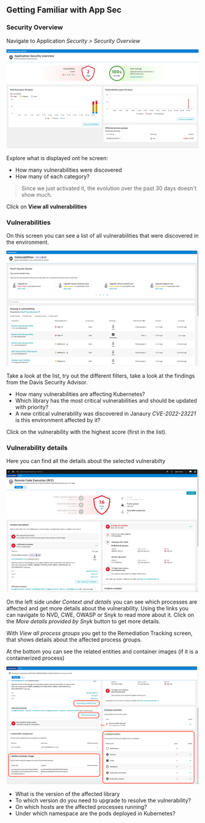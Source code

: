 ## Getting Familiar with App Sec
### Security Overview
Navigate to Application *Security > Security Overview*

![security overview](../../assets/images/2-1-security-overview.png)

Explore what is displayed ont he screen:
- How many vulnerabilities were discovered
- How many of each category?

> Since we just activated it, the evolution over the past 30 days doesn't show much. 

Click on **View all vulnerabilities**

### Vulnerabilities
On this screen you can see a list of all vulnerabilities that were discovered in the environment. 

![vulnerabilities](../../assets/images/2-2-vulnerabilities.png)

Take a look at the list, try out the different filters, take a look at the findings from the Davis Security Advisor.

- How many vulnerabilities are affecting Kubernetes?
- Which library has the most critical vulnerabilities and should be updated with priority?
- A new critical vulnerability was discovered in Janaury *CVE-2022-23221* is this environment affected by it?

Click on the vulnerability with the highest score (first in the list).

### Vulnerability details
Here you can find all the details about the selected vulnerabilty

![vulnerability details](../../assets/images/2-3-vulnerability-details.png)

On the left side under *Context and details* you can see which processes are affected and get more details about the vulnerability. Using the links you can navigate to NVD, CWE, OWASP or Snyk to read more about it. Click on the *More details provided by Snyk* button to get more details. 

With *View all process groups* you get to the Remediation Tracking screen, that shows details about the affected process groups. 

At the bottom you can see the related entities and container images (if it is a containerized process)

![vulnerability details 2](../../assets/images/2-3-vulnerability-details2.png)

- What is the version of the affected library
- To which version do you need to upgrade to resolve the vulnerability?
- On which hosts are the affected processes running?
- Under which namespace are the pods deployed in Kubernetes?